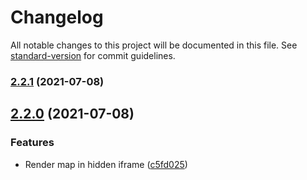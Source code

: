 # Changelog

All notable changes to this project will be documented in this file. See [standard-version](https://github.com/conventional-changelog/standard-version) for commit guidelines.

### [2.2.1](https://github.com/digidem/mapbox-map-image-stream/compare/v2.2.0...v2.2.1) (2021-07-08)

## [2.2.0](https://github.com/digidem/mapbox-map-image-stream/compare/v2.1.1...v2.2.0) (2021-07-08)


### Features

* Render map in hidden iframe ([c5fd025](https://github.com/digidem/mapbox-map-image-stream/commit/c5fd025914b8458d0a7b288c90dbeba0edf511a5))
